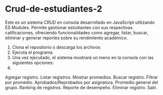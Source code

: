 # Crud-de-estudiantes-2

Este es un sistema CRUD en consola desarrollado en JavaScript utilizando ES Modules. Permite gestionar estudiantes con sus respectivas calificaciones, ofreciendo funcionalidades como agregar, listar, buscar, eliminar y generar reportes sobre su rendimiento académico.

1. Clona el repositorio o descarga los archivos
2. Ejecuta el programa
3. Una vez ejecutado, el sistema mostrará un menú en la consola con las siguientes opciones:
4. 
Agregar registro.
Listar registros.
Mostrar promedios.
Buscar registro.
Filtrar por promedio.
Aprobados/Reprobados por asignatura.
Promedio general del grupo.
Ranking de registros.
Reporte de desempeño.
Eliminar registro.
Salir.
